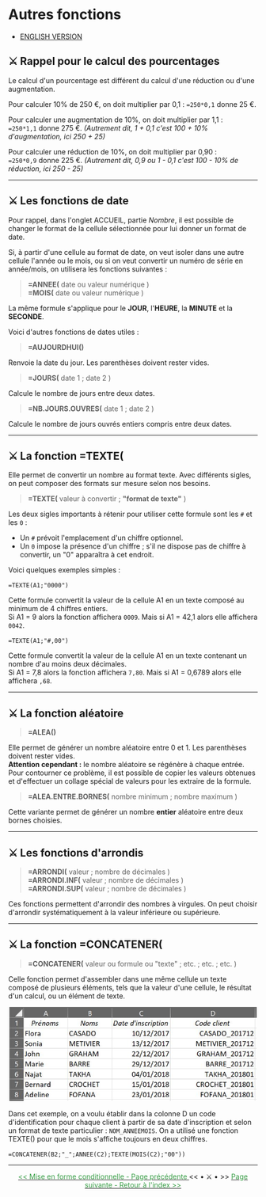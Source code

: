# Autres fonctions

* [ENGLISH VERSION](../en/autres-fonctions.md)
  
## ⚔️ Rappel pour le calcul des pourcentages

Le calcul d'un pourcentage est différent du calcul d'une réduction ou d'une augmentation.

Pour calculer 10% de 250 €, on doit multiplier par 0,1 : <code>=250*0,1</code> donne 25 €.

Pour calculer une augmentation de 10%, on doit multiplier par 1,1 : <br>
  <code>=250*1,1</code> donne 275 €. *(Autrement dit, 1 + 0,1 c'est 100 + 10% d'augmentation, ici 250 + 25)*

Pour calculer une réduction de 10%, on doit multiplier par 0,90 : <br>
  <code>=250*0,9</code> donne 225 €. *(Autrement dit, 0,9 ou 1 - 0,1 c'est 100 - 10% de réduction, ici 250 - 25)*

* * *

## ⚔️ Les fonctions de date

Pour rappel, dans l'onglet ACCUEIL, partie *Nombre*, il est possible de changer le format de la cellule sélectionnée pour lui donner un format de date.

Si, à partir d'une cellule au format de date, on veut isoler dans une autre cellule l'année ou le mois, ou si on veut convertir un numéro de série en année/mois, on utilisera les fonctions suivantes :

> **=ANNEE(** date ou valeur numérique ) <br>
> **=MOIS(** date ou valeur numérique ) 

La même formule s'applique pour le **JOUR**, l'**HEURE**, la **MINUTE** et la **SECONDE**.



Voici d'autres fonctions de dates utiles :

> **=AUJOURDHUI()**

Renvoie la date du jour. Les parenthèses doivent rester vides.

> **=JOURS(** date 1 ; date 2 )

Calcule le nombre de jours entre deux dates.

> **=NB.JOURS.OUVRES(** date 1 ; date 2 )

Calcule le nombre de jours ouvrés entiers compris entre deux dates.

* * *

## ⚔️ La fonction =TEXTE(

Elle permet de convertir un nombre au format texte. Avec différents sigles, on peut composer des formats sur mesure selon nos besoins.

> **=TEXTE(** valeur à convertir ; **"**format de texte**"** ) 

Les deux sigles importants à rétenir pour utiliser cette formule sont les <code>#</code> et les <code>0</code> :

* Un <code>#</code> prévoit l'emplacement d'un chiffre optionnel. 
* Un <code>0</code> impose la présence d'un chiffre ; s'il ne dispose pas de chiffre à convertir, un "0" apparaîtra à cet endroit.


Voici quelques exemples simples :

~~~
=TEXTE(A1;"0000")
~~~

Cette formule convertit la valeur de la cellule A1 en un texte composé au minimum de 4 chiffres entiers. <br>
Si A1 = 9 alors la fonction affichera <code>0009</code>. Mais si A1 = 42,1 alors elle affichera <code>0042</code>.

~~~
=TEXTE(A1;"#,00")
~~~

Cette formule convertit la valeur de la cellule A1 en un texte contenant un nombre d'au moins deux décimales. <br>
Si A1 = 7,8 alors la fonction affichera <code>7,80</code>. Mais si A1 = 0,6789 alors elle affichera <code>,68</code>.


* * *

## ⚔️ La fonction aléatoire

> **=ALEA()**

Elle permet de générer un nombre aléatoire entre 0 et 1. Les parenthèses doivent rester vides. <br>
**Attention cependant :** le nombre aléatoire se régénère à chaque entrée. Pour contourner ce problème, il est possible de copier les valeurs obtenues et d'effectuer un collage spécial de valeurs pour les extraire de la formule.

> **=ALEA.ENTRE.BORNES(** nombre minimum ; nombre maximum )

Cette variante permet de générer un nombre <b>entier</b> aléatoire entre deux bornes choisies.

* * *

## ⚔️ Les fonctions d'arrondis

> **=ARRONDI(** valeur ; nombre de décimales ) <br>
> **=ARRONDI.INF(** valeur ; nombre de décimales ) <br>
> **=ARRONDI.SUP(** valeur ; nombre de décimales )

Ces fonctions permettent d'arrondir des nombres à virgules. On peut choisir d'arrondir systématiquement à la valeur inférieure ou supérieure.

* * *

## ⚔️ La fonction =CONCATENER(

> **=CONCATENER(** valeur ou formule ou "texte" ; etc. ; etc. ; etc. )

Celle fonction permet d'assembler dans une même cellule un texte composé de plusieurs éléments, tels que la valeur d'une cellule, le résultat d'un calcul, ou un élément de texte.

<center> <img width=500 src="../images/concat.JPG" alt="Exemple 1" /> </center>

Dans cet exemple, on a voulu établir dans la colonne D un code d'identification pour chaque client à partir de sa date d'inscription et selon un format de texte particulier : <code>NOM_ANNEEMOIS</code>. On a utilisé une fonction TEXTE() pour que le mois s'affiche toujours en deux chiffres.

~~~
=CONCATENER(B2;"_";ANNEE(C2);TEXTE(MOIS(C2);"00"))
~~~

* * *

<center>  <a href="mise-en-forme-conditionnelle" target="_self" title="Mise en forme conditionnelle"> <font color="#389E46"> << Mise en forme conditionnelle - Page précédente </font> </a> << • ⚔️ • >> 
  <a href="index" target="_self" title="Index"> <font color="#389E46"> Page suivante - Retour à l'index >> </font> </a> </center>
